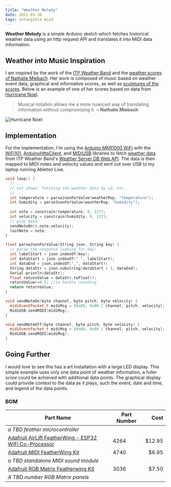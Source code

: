 ```yaml
---
title: "Weather Melody"
date: 2021-03-30
tags: intangible mixd
---
```

**Weather Melody** is a simple Arduino sketch which fetches historical weather data using an http request API and translates it into MIDI data information.

## Weather into Music Inspiration
I am inspired by the work of the [ITP Weather Band](https://github.com/ITPNYU/weather-band) and the [weather scores of Nathalie Miebach](http://www.nathaliemiebach.com/weatherscores.html). Her work is composed of music based on weather event data, graphical and informative scores, as well as [sculptures of the scores](https://www.brainpickings.org/2011/07/12/nathalie-miebach-musical-weather-data-sculptures/). Below is an example of one of her scores based on data from [Hurricane Noel](https://en.wikipedia.org/wiki/2001_Atlantic_hurricane_season#Hurricane_Noel).

> Musical notation allows me a more nuanced way of translating information without compromising it. **~ Nathalie Miebach**

![Hurricane Noel](https://www.nathaliemiebach.com/images/score06.jpg)

## Implementation
For the implementation, I'm using the [Arduino MKR1000 WiFi]() with the [WiFi101](https://www.arduino.cc/en/Reference/WiFi101), [ArduinoHttpClient](https://www.arduino.cc/reference/en/libraries/arduinohttpclient/), and [MIDIUSB](https://github.com/arduino-libraries/MIDIUSB) libraries to fetch [weather data](http://weatherband.itp.io:3000/data/id/102) from ITP Weather Band's [Weather Server DB Web API](https://github.com/ITPNYU/Weather-Band/tree/main/database-api). The data is then mapped to MIDI notes and velocity values and sent out over USB to my laptop running Ableton Live.

```C++
void loop() {
  // ...
  // not shown: fetching the weather data by id, etc.
  // ...
  int temperature = parseJsonForValue(weatherRsp, "temperature");
  int humidity = parseJsonForValue(weatherRsp, "humidity");
	      
  int note = constrain(temperature, 0, 127);
  int velocity = constrain(humidity, 0, 127);
  // play data
  sendNoteOn(0,note,velocity);
  lastNote = note;
}

float parseJsonForValue(String json, String key) {
  // parse the response looking for key:
  int labelStart = json.indexOf(key);
  int dataStart = json.indexOf(" ", labelStart);
  int dataEnd = json.indexOf(",", dataStart);
  String dataStr = json.substring(dataStart + 1, dataEnd);
  Serial.println(dataStr);
  float returnValue = dataStr.toFloat();
  returnValue+=0.5; //to handle rounding
  return returnValue;
}

void sendNoteOn(byte channel, byte pitch, byte velocity) {
  midiEventPacket_t midiMsg = {0x09, 0x90 | channel, pitch, velocity};
  MidiUSB.sendMIDI(midiMsg);
}

void sendNoteOff(byte channel, byte pitch, byte velocity) {
  midiEventPacket_t midiMsg = {0x08, 0x80 | channel, pitch, velocity};
  MidiUSB.sendMIDI(midiMsg);
}
```

## Going Further
I would love to see this has a art installation with a large LED display. This simple example uses only one data point of weather information, a fuller *score* could be achieved with additional data points. The graphical display could provide context to the data as it plays, such the event, date and time, and legend of the data points.

### BOM

| Part Name | Part Number | Cost |
|-----------|-------------|-----:|
| *a TBD feather microcontroller* | | |
| [Adafruit AirLift FeatherWing - ESP32 WiFi Co-Processor](https://www.adafruit.com/product/4264) | 4264 | $12.95 |
| [Adafruit MIDI FeatherWing Kit](https://www.adafruit.com/product/4740) | 4740 | $6.95 |
| *a TBD standalone MIDI sound module* | | |
| [Adafruit RGB Matrix Featherwing Kit](https://www.adafruit.com/product/3036) | 3036 | $7.50 |
| *A TBD number RGB Matrix panels* | | |
